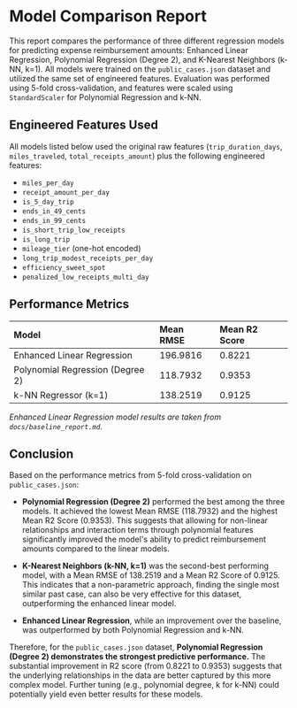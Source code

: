 # Model Comparison Report

This report compares the performance of three different regression models for predicting expense reimbursement amounts: Enhanced Linear Regression, Polynomial Regression (Degree 2), and K-Nearest Neighbors (k-NN, k=1). All models were trained on the `public_cases.json` dataset and utilized the same set of engineered features. Evaluation was performed using 5-fold cross-validation, and features were scaled using `StandardScaler` for Polynomial Regression and k-NN.

## Engineered Features Used

All models listed below used the original raw features (`trip_duration_days`, `miles_traveled`, `total_receipts_amount`) plus the following engineered features:
*   `miles_per_day`
*   `receipt_amount_per_day`
*   `is_5_day_trip`
*   `ends_in_49_cents`
*   `ends_in_99_cents`
*   `is_short_trip_low_receipts`
*   `is_long_trip`
*   `mileage_tier` (one-hot encoded)
*   `long_trip_modest_receipts_per_day`
*   `efficiency_sweet_spot`
*   `penalized_low_receipts_multi_day`

## Performance Metrics

| Model                               | Mean RMSE | Mean R2 Score |
| :---------------------------------- | :-------- | :------------ |
| Enhanced Linear Regression          | 196.9816  | 0.8221        |
| Polynomial Regression (Degree 2)    | 118.7932  | 0.9353        |
| k-NN Regressor (k=1)                | 138.2519  | 0.9125        |

*Enhanced Linear Regression model results are taken from `docs/baseline_report.md`.*

## Conclusion

Based on the performance metrics from 5-fold cross-validation on `public_cases.json`:

*   **Polynomial Regression (Degree 2)** performed the best among the three models. It achieved the lowest Mean RMSE (118.7932) and the highest Mean R2 Score (0.9353). This suggests that allowing for non-linear relationships and interaction terms through polynomial features significantly improved the model's ability to predict reimbursement amounts compared to the linear models.

*   **K-Nearest Neighbors (k-NN, k=1)** was the second-best performing model, with a Mean RMSE of 138.2519 and a Mean R2 Score of 0.9125. This indicates that a non-parametric approach, finding the single most similar past case, can also be very effective for this dataset, outperforming the enhanced linear model.

*   **Enhanced Linear Regression**, while an improvement over the baseline, was outperformed by both Polynomial Regression and k-NN.

Therefore, for the `public_cases.json` dataset, **Polynomial Regression (Degree 2) demonstrates the strongest predictive performance.** The substantial improvement in R2 score (from 0.8221 to 0.9353) suggests that the underlying relationships in the data are better captured by this more complex model. Further tuning (e.g., polynomial degree, k for k-NN) could potentially yield even better results for these models.
